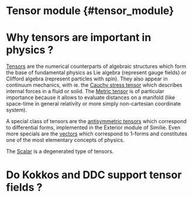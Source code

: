 # Tensor module {#tensor_module}
<!--
SPDX-FileCopyrightText: 2024 Baptiste Legouix
SPDX-License-Identifier: GPL-3.0-or-later
-->

# Why tensors are important in physics ?

[Tensors](https://en.wikipedia.org/wiki/Tensor) are the numerical counterparts of algebraic structures which form the base of fundamental physics as Lie algebra (represent gauge fields) or Clifford algebra (represent particles with spin). They also appear in continuum mechanics, with ie. the [Cauchy stress tensor](https://en.wikipedia.org/wiki/Cauchy_stress_tensor) which describes internal forces in a fluid or solid. The [Metric tensor](https://en.wikipedia.org/wiki/Metric_tensor) is of particular importance because it allows to evaluate distances on a manifold (like space-time in general relativity or more simply non-cartesian coordinate system).

A special class of tensors are the [antisymmetric tensors](https://en.wikipedia.org/wiki/Antisymmetric_tensor) which correspond to differential forms, implemented in the Exterior module of Similie. Even more specials are the [vectors](https://en.wikipedia.org/wiki/Vector_(mathematics_and_physics)) which correspond to 1-forms and constitutes one of the most elementary concepts of physics.

The [Scalar](https://en.wikipedia.org/wiki/Scalar) is a degenerated type of tensors.

# Do Kokkos and DDC support tensor fields ?
